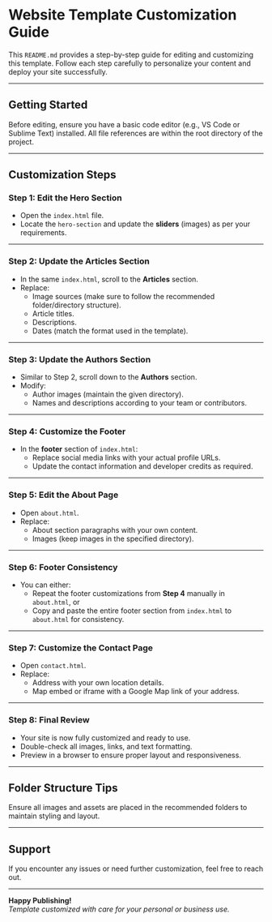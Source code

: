 # Website Template Customization Guide

This `README.md` provides a step-by-step guide for editing and customizing this template. Follow each step carefully to personalize your content and deploy your site successfully.

---

## Getting Started

Before editing, ensure you have a basic code editor (e.g., VS Code or Sublime Text) installed. All file references are within the root directory of the project.

---

## Customization Steps

### **Step 1: Edit the Hero Section**
- Open the `index.html` file.
- Locate the `hero-section` and update the **sliders** (images) as per your requirements.

---

### **Step 2: Update the Articles Section**
- In the same `index.html`, scroll to the **Articles** section.
- Replace:
  - Image sources (make sure to follow the recommended folder/directory structure).
  - Article titles.
  - Descriptions.
  - Dates (match the format used in the template).

---

### **Step 3: Update the Authors Section**
- Similar to Step 2, scroll down to the **Authors** section.
- Modify:
  - Author images (maintain the given directory).
  - Names and descriptions according to your team or contributors.

---

### **Step 4: Customize the Footer**
- In the **footer** section of `index.html`:
  - Replace social media links with your actual profile URLs.
  - Update the contact information and developer credits as required.

---

### **Step 5: Edit the About Page**
- Open `about.html`.
- Replace:
  - About section paragraphs with your own content.
  - Images (keep images in the specified directory).

---

### **Step 6: Footer Consistency**
- You can either:
  - Repeat the footer customizations from **Step 4** manually in `about.html`, or
  - Copy and paste the entire footer section from `index.html` to `about.html` for consistency.

---

### **Step 7: Customize the Contact Page**
- Open `contact.html`.
- Replace:
  - Address with your own location details.
  - Map embed or iframe with a Google Map link of your address.

---

### **Step 8: Final Review**
- Your site is now fully customized and ready to use.
- Double-check all images, links, and text formatting.
- Preview in a browser to ensure proper layout and responsiveness.

---

## Folder Structure Tips
Ensure all images and assets are placed in the recommended folders to maintain styling and layout.

---

## Support
If you encounter any issues or need further customization, feel free to reach out.

---

**Happy Publishing!**  
*Template customized with care for your personal or business use.*
